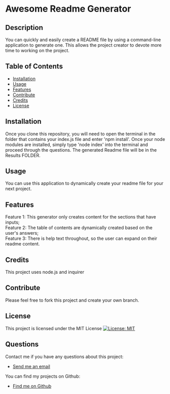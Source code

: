   # Awesome Readme Generator
  
  ## Description 
  
  You can quickly and easily create a README file by using a command-line application to generate one. This allows the project creator to devote more time to working on the project.

  ## Table of Contents
  - [Installation](#installation)
  - [Usage](#usage)
  - [Features](#features)
  - [Contribute](#contribute)
  - [Credits](#credits)
  - [License](#license)

  ## Installation

  Once you clone this repository, you will need to open the terminal in the folder that contains your index.js file and enter 'npm install'. Once your node modules are installed, simply type 'node index' into the terminal and proceed through the questions. The generated Readme file will be in the Results FOLDER.
  
  ## Usage 

  You can use this application to dynamically create your readme file for your next project.

  
  ## Features 

  Feature 1: This generator only creates content for the sections that have inputs; <br/>
  Feature 2: The table of contents are dynamically created based on the user's answers; <br/>
  Feature 3: There is help text throughout, so the user can expand on their readme content.
  
  ## Credits  

  This project uses node.js and inquirer
 
  ## Contribute

  Please feel free to fork this project and create your own branch.

 ## License
 This project is licensed under the MIT License
 [![License: MIT](https://img.shields.io/badge/License-MIT-yellow.svg)](https://opensource.org/licenses/MIT)  
  
  ## Questions
  Contact me if you have any questions about this project:

  - [Send me an email](mailto:larafoster.dev@gmail.com)

  You can find my projects on Github:
  - [Find me on Github](https://github.com/larafoster) 

  
